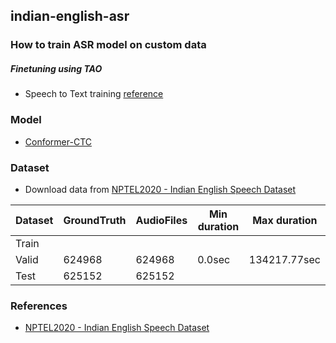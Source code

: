 ## indian-english-asr

### How to train ASR model on custom data
##### Finetuning using TAO
- Speech to Text training [reference](https://docs.nvidia.com/tao/tao-toolkit/text/asr/speech_recognition_with_conformer.html)
  
### Model
- [Conformer-CTC](https://docs.nvidia.com/deeplearning/nemo/user-guide/docs/en/stable/asr/models.html#conformer-ctc)
    
### Dataset
- Download data from [NPTEL2020 - Indian English Speech Dataset](https://github.com/AI4Bharat/NPTEL2020-Indian-English-Speech-Dataset)
  
| Dataset | GroundTruth | AudioFiles | Min duration | Max duration | 
|---------|-------------|------------|--------------|--------------|
|  Train  |             |            |              |              |
|  Valid  |   624968    |   624968   |    0.0sec    | 134217.77sec |
|  Test   |   625152    |   625152   |              |              |

### References
- [NPTEL2020 - Indian English Speech Dataset](https://github.com/AI4Bharat/NPTEL2020-Indian-English-Speech-Dataset)

